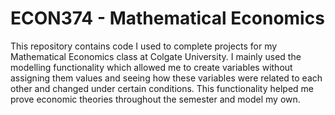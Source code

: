 # ECON374 - Mathematical Economics
This repository contains code I used to complete projects for my Mathematical Economics class at Colgate University. I mainly used the modelling functionality which allowed me to create variables without assigning them values and seeing how these variables were related to each other and changed under certain conditions. This functionality helped me prove economic theories throughout the semester and model my own.
